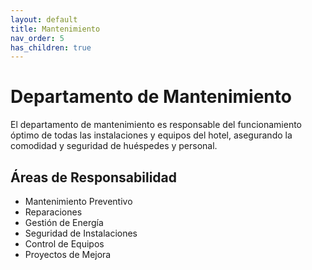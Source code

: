 ```yaml
---
layout: default
title: Mantenimiento
nav_order: 5
has_children: true
---
```


# Departamento de Mantenimiento

El departamento de mantenimiento es responsable del funcionamiento óptimo de todas las instalaciones y equipos del hotel, asegurando la comodidad y seguridad de huéspedes y personal.

## Áreas de Responsabilidad

- Mantenimiento Preventivo
- Reparaciones
- Gestión de Energía
- Seguridad de Instalaciones
- Control de Equipos
- Proyectos de Mejora